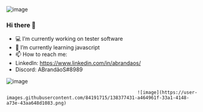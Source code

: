![image](https://user-images.githubusercontent.com/84191715/138377839-f49cdb51-0374-4902-a07c-b1562dd0a4e5.png)

### Hi there 👋

- 💻 I’m currently working on tester software
- 🚀 I’m currently learning javascript
- 📫 How to reach me: 
- LinkedIn: https://www.linkedin.com/in/abrandaos/
- Discord: ABrandãoS#8989

![image](https://user-images.githubusercontent.com/84191715/138378263-b532b9ca-3d5c-45aa-a4c9-fad10e16b99a.png)

                                                    ![image](https://user-images.githubusercontent.com/84191715/138377431-a464961f-33a1-4148-a73e-43aa648d1083.png)
